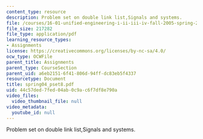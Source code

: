 ```yaml
---
content_type: resource
description: Problem set on double link list,Signals and systems.
file: /courses/16-01-unified-engineering-i-ii-iii-iv-fall-2005-spring-2006/44c57ded7fed04ab0c9ac6f7df8e790a_spring04_pset8.pdf
file_size: 217282
file_type: application/pdf
learning_resource_types:
- Assignments
license: https://creativecommons.org/licenses/by-nc-sa/4.0/
ocw_type: OCWFile
parent_title: Assignments
parent_type: CourseSection
parent_uid: a6eb2151-6f41-806d-94ff-dc83eb5f4337
resourcetype: Document
title: spring04_pset8.pdf
uid: 44c57ded-7fed-04ab-0c9a-c6f7df8e790a
video_files:
  video_thumbnail_file: null
video_metadata:
  youtube_id: null
---
```

Problem set on double link list,Signals and systems.